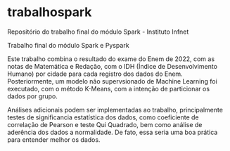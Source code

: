 # trabalhospark
Repositório do trabalho final do módulo Spark - Instituto Infnet

Trabalho final do módulo Spark e Pyspark

Este trabalho combina o resultado do exame do Enem de 2022, com as notas de Matemática e Redação, com o IDH (Índice de Desenvolvimento Humano) por cidade para cada registro dos dados do Enem.
Posteriormente, um modelo não supervsionado de Machine Learning foi executado, com o método K-Means, com a intenção de particionar os dados por grupo.

Análises adicionais podem ser implementadas ao trabalho, principalmente testes de significancia estatística dos dados, como coeficiente de correlação de Pearson e teste Qui Quadrado, bem como análise de aderência dos dados a normalidade. De fato, essa seria uma boa prática para entender melhor os dados.
